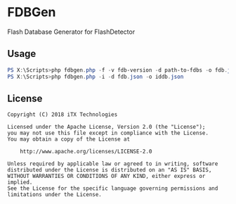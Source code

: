 # FDBGen

Flash Database Generator for FlashDetector

## Usage

```powershell
PS X:\Scripts>php fdbgen.php -f -v fdb-version -d path-to-fdbs -o fdb.json
PS X:\Scripts>php fdbgen.php -i -d fdb.json -o iddb.json
```

## License

    Copyright (C) 2018 iTX Technologies

    Licensed under the Apache License, Version 2.0 (the "License");
    you may not use this file except in compliance with the License.
    You may obtain a copy of the License at

        http://www.apache.org/licenses/LICENSE-2.0

    Unless required by applicable law or agreed to in writing, software
    distributed under the License is distributed on an "AS IS" BASIS,
    WITHOUT WARRANTIES OR CONDITIONS OF ANY KIND, either express or implied.
    See the License for the specific language governing permissions and
    limitations under the License.
